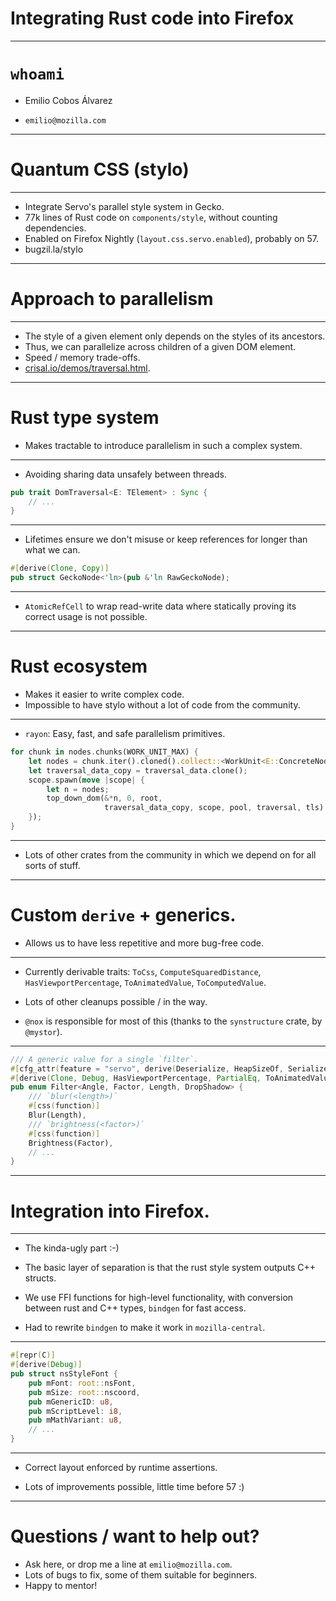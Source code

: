 # Integrating Rust code into Firefox

---

# `whoami`

 * Emilio Cobos Álvarez

 * `emilio@mozilla.com`

---

# Quantum CSS (stylo)

---

 * Integrate Servo's parallel style system in Gecko.
 * 77k lines of Rust code on `components/style`, without counting dependencies.
 * Enabled on Firefox Nightly (`layout.css.servo.enabled`), probably on 57.
 * bugzil.la/stylo

---

# Approach to parallelism

---

 * The style of a given element only depends on the styles of its ancestors.
 * Thus, we can parallelize across children of a given DOM element.
 * Speed / memory trade-offs.
 * [crisal.io/demos/traversal.html](https://crisal.io/demos/traversal.html).

---

# Rust type system

 * Makes tractable to introduce parallelism in such a complex system.

---

 * Avoiding sharing data unsafely between threads.

```rust
pub trait DomTraversal<E: TElement> : Sync {
    // ...
}
```

---

 * Lifetimes ensure we don't misuse or keep references for longer than what we
   can.

```rust
#[derive(Clone, Copy)]
pub struct GeckoNode<'ln>(pub &'ln RawGeckoNode);
```

---

 * `AtomicRefCell` to wrap read-write data where statically proving its correct
   usage is not possible.

---

# Rust ecosystem

 * Makes it easier to write complex code.
 * Impossible to have stylo without a lot of code from the community.

---

 * `rayon`: Easy, fast, and safe parallelism primitives.

```rust
for chunk in nodes.chunks(WORK_UNIT_MAX) {
    let nodes = chunk.iter().cloned().collect::<WorkUnit<E::ConcreteNode>>();
    let traversal_data_copy = traversal_data.clone();
    scope.spawn(move |scope| {
        let n = nodes;
        top_down_dom(&*n, 0, root,
                     traversal_data_copy, scope, pool, traversal, tls)
    });
}
```

---

 * Lots of other crates from the community in which we depend on for all sorts
   of stuff.

---

# Custom `derive` + generics.

 * Allows us to have less repetitive and more bug-free code.

---

 * Currently derivable traits: `ToCss`, `ComputeSquaredDistance`,
   `HasViewportPercentage`, `ToAnimatedValue`, `ToComputedValue`.

 * Lots of other cleanups possible / in the way.

 * `@nox` is responsible for most of this (thanks to the `synstructure` crate,
   by `@mystor`).

---

```rust
/// A generic value for a single `filter`.
#[cfg_attr(feature = "servo", derive(Deserialize, HeapSizeOf, Serialize))]
#[derive(Clone, Debug, HasViewportPercentage, PartialEq, ToAnimatedValue, ToComputedValue, ToCss)]
pub enum Filter<Angle, Factor, Length, DropShadow> {
    /// `blur(<length>)`
    #[css(function)]
    Blur(Length),
    /// `brightness(<factor>)`
    #[css(function)]
    Brightness(Factor),
    // ...
}
```

---

# Integration into Firefox.

---

 * The kinda-ugly part :-)

 * The basic layer of separation is that the rust style system outputs C++
   structs.

 * We use FFI functions for high-level functionality, with conversion between
   rust and C++ types, `bindgen` for fast access.

 * Had to rewrite `bindgen` to make it work in `mozilla-central`.

---

```rust
#[repr(C)]
#[derive(Debug)]
pub struct nsStyleFont {
    pub mFont: root::nsFont,
    pub mSize: root::nscoord,
    pub mGenericID: u8,
    pub mScriptLevel: i8,
    pub mMathVariant: u8,
    // ...
}
```

---

 * Correct layout enforced by runtime assertions.

 * Lots of improvements possible, little time before 57 :)

---

# Questions / want to help out?

 * Ask here, or drop me a line at `emilio@mozilla.com`.
 * Lots of bugs to fix, some of them suitable for beginners.
 * Happy to mentor!


